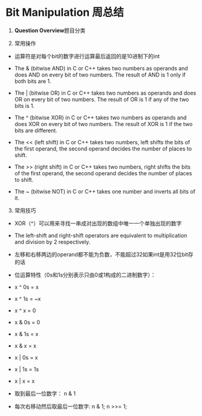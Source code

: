 # Bit Manipulation 周总结
1. **Question Overview**题目分类



2. 常用操作
* 运算符是对每个bit的数字进行运算最后返回的是10进制下的int

* The & (bitwise AND) in C or C++ takes two numbers as operands and does AND on every bit of two numbers. The result of AND is 1 only if both bits are 1.  

* The | (bitwise OR) in C or C++ takes two numbers as operands and does OR on every bit of two numbers. The result of OR is 1 if any of the two bits is 1. 

* The ^ (bitwise XOR) in C or C++ takes two numbers as operands and does XOR on every bit of two numbers. The result of XOR is 1 if the two bits are different. 

* The << (left shift) in C or C++ takes two numbers, left shifts the bits of the first operand, the second operand decides the number of places to shift. 

* The >> (right shift) in C or C++ takes two numbers, right shifts the bits of the first operand, the second operand decides the number of places to shift. 

* The ~ (bitwise NOT) in C or C++ takes one number and inverts all bits of it. 

3. 常用技巧

* XOR（^）可以用来寻找一串成对出现的数组中唯一一个单独出现的数字

* The left-shift and right-shift operators are equivalent to multiplication and division by 2 respectively. 

* 左移和右移两边的operand都不能为负数，不能超过32如果int是用32位bit存的话

* 位运算特性（0s和1s分别表示只由0或1构成的二进制数字）：
* x ^ 0s = x
* x ^ 1s = ~x
* x ^ x = 0
* x & 0s = 0
* x & 1s = x
* x & x = x
* x | 0s = x
* x | 1s = 1s
* x | x = x

* 取到最后一位数字： n & 1
* 每次右移动然后取最后一位数字: n & 1; n >>= 1;

                